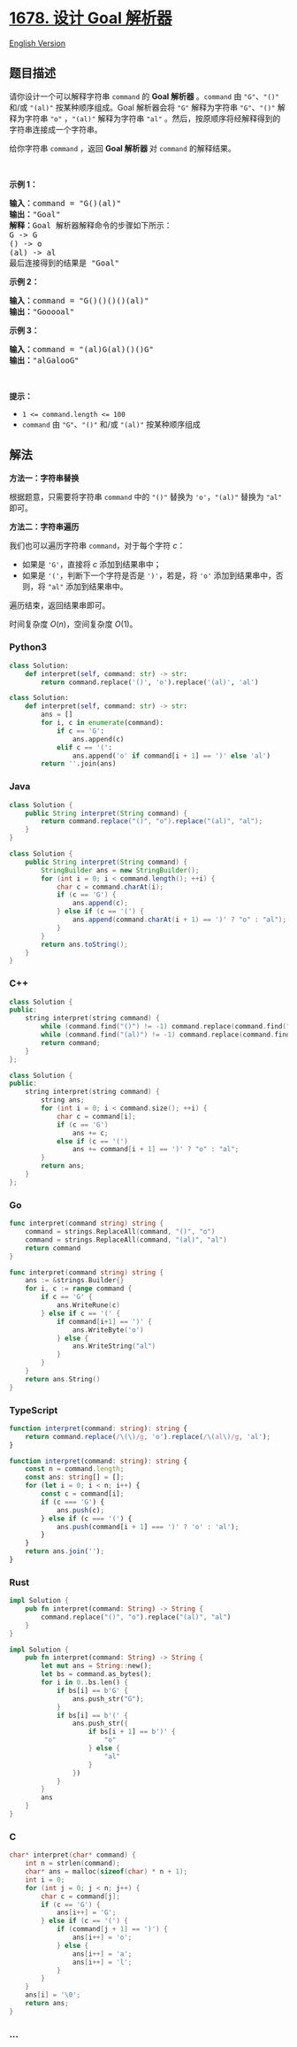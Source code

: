 # [1678. 设计 Goal 解析器](https://leetcode.cn/problems/goal-parser-interpretation)

[English Version](/solution/1600-1699/1678.Goal%20Parser%20Interpretation/README_EN.md)

## 题目描述

<!-- 这里写题目描述 -->

<p>请你设计一个可以解释字符串 <code>command</code> 的 <strong>Goal 解析器</strong> 。<code>command</code> 由 <code>"G"</code>、<code>"()"</code> 和/或 <code>"(al)"</code> 按某种顺序组成。Goal 解析器会将 <code>"G"</code> 解释为字符串 <code>"G"</code>、<code>"()"</code> 解释为字符串 <code>"o"</code> ，<code>"(al)"</code> 解释为字符串 <code>"al"</code> 。然后，按原顺序将经解释得到的字符串连接成一个字符串。</p>

<p>给你字符串 <code>command</code> ，返回<em> </em><strong>Goal<em><strong> </strong></em>解析器 </strong>对<em> </em><code>command</code> 的解释结果。</p>

<p> </p>

<p><strong>示例 1：</strong></p>

<pre><strong>输入：</strong>command = "G()(al)"
<strong>输出：</strong>"Goal"
<strong>解释：</strong>Goal 解析器解释命令的步骤如下所示：
G -&gt; G
() -&gt; o
(al) -&gt; al
最后连接得到的结果是 "Goal"
</pre>

<p><strong>示例 2：</strong></p>

<pre><strong>输入：</strong>command = "G()()()()(al)"
<strong>输出：</strong>"Gooooal"
</pre>

<p><strong>示例 3：</strong></p>

<pre><strong>输入：</strong>command = "(al)G(al)()()G"
<strong>输出：</strong>"alGalooG"
</pre>

<p> </p>

<p><strong>提示：</strong></p>

<ul>
	<li><code>1 &lt;= command.length &lt;= 100</code></li>
	<li><code>command</code> 由 <code>"G"</code>、<code>"()"</code> 和/或 <code>"(al)"</code> 按某种顺序组成</li>
</ul>

## 解法

<!-- 这里可写通用的实现逻辑 -->

**方法一：字符串替换**

根据题意，只需要将字符串 `command` 中的 `"()"` 替换为 `'o'`，`"(al)"` 替换为 `"al"` 即可。

**方法二：字符串遍历**

我们也可以遍历字符串 `command`，对于每个字符 $c$：

-   如果是 `'G'`，直接将 $c$ 添加到结果串中；
-   如果是 `'('`，判断下一个字符是否是 `')'`，若是，将 `'o'` 添加到结果串中，否则，将 `"al"` 添加到结果串中。

遍历结束，返回结果串即可。

时间复杂度 $O(n)$，空间复杂度 $O(1)$。

<!-- tabs:start -->

### **Python3**

<!-- 这里可写当前语言的特殊实现逻辑 -->

```python
class Solution:
    def interpret(self, command: str) -> str:
        return command.replace('()', 'o').replace('(al)', 'al')
```

```python
class Solution:
    def interpret(self, command: str) -> str:
        ans = []
        for i, c in enumerate(command):
            if c == 'G':
                ans.append(c)
            elif c == '(':
                ans.append('o' if command[i + 1] == ')' else 'al')
        return ''.join(ans)
```

### **Java**

<!-- 这里可写当前语言的特殊实现逻辑 -->

```java
class Solution {
    public String interpret(String command) {
        return command.replace("()", "o").replace("(al)", "al");
    }
}
```

```java
class Solution {
    public String interpret(String command) {
        StringBuilder ans = new StringBuilder();
        for (int i = 0; i < command.length(); ++i) {
            char c = command.charAt(i);
            if (c == 'G') {
                ans.append(c);
            } else if (c == '(') {
                ans.append(command.charAt(i + 1) == ')' ? "o" : "al");
            }
        }
        return ans.toString();
    }
}
```

### **C++**

```cpp
class Solution {
public:
    string interpret(string command) {
        while (command.find("()") != -1) command.replace(command.find("()"), 2, "o");
        while (command.find("(al)") != -1) command.replace(command.find("(al)"), 4, "al");
        return command;
    }
};
```

```cpp
class Solution {
public:
    string interpret(string command) {
        string ans;
        for (int i = 0; i < command.size(); ++i) {
            char c = command[i];
            if (c == 'G')
                ans += c;
            else if (c == '(')
                ans += command[i + 1] == ')' ? "o" : "al";
        }
        return ans;
    }
};
```

### **Go**

```go
func interpret(command string) string {
	command = strings.ReplaceAll(command, "()", "o")
	command = strings.ReplaceAll(command, "(al)", "al")
	return command
}
```

```go
func interpret(command string) string {
	ans := &strings.Builder{}
	for i, c := range command {
		if c == 'G' {
			ans.WriteRune(c)
		} else if c == '(' {
			if command[i+1] == ')' {
				ans.WriteByte('o')
			} else {
				ans.WriteString("al")
			}
		}
	}
	return ans.String()
}
```

### **TypeScript**

```ts
function interpret(command: string): string {
    return command.replace(/\(\)/g, 'o').replace(/\(al\)/g, 'al');
}
```

```ts
function interpret(command: string): string {
    const n = command.length;
    const ans: string[] = [];
    for (let i = 0; i < n; i++) {
        const c = command[i];
        if (c === 'G') {
            ans.push(c);
        } else if (c === '(') {
            ans.push(command[i + 1] === ')' ? 'o' : 'al');
        }
    }
    return ans.join('');
}
```

### **Rust**

```rust
impl Solution {
    pub fn interpret(command: String) -> String {
        command.replace("()", "o").replace("(al)", "al")
    }
}
```

```rust
impl Solution {
    pub fn interpret(command: String) -> String {
        let mut ans = String::new();
        let bs = command.as_bytes();
        for i in 0..bs.len() {
            if bs[i] == b'G' {
                ans.push_str("G");
            }
            if bs[i] == b'(' {
                ans.push_str({
                    if bs[i + 1] == b')' {
                        "o"
                    } else {
                        "al"
                    }
                })
            }
        }
        ans
    }
}
```

### **C**

```c
char* interpret(char* command) {
    int n = strlen(command);
    char* ans = malloc(sizeof(char) * n + 1);
    int i = 0;
    for (int j = 0; j < n; j++) {
        char c = command[j];
        if (c == 'G') {
            ans[i++] = 'G';
        } else if (c == '(') {
            if (command[j + 1] == ')') {
                ans[i++] = 'o';
            } else {
                ans[i++] = 'a';
                ans[i++] = 'l';
            }
        }
    }
    ans[i] = '\0';
    return ans;
}
```

### **...**

```

```

<!-- tabs:end -->
